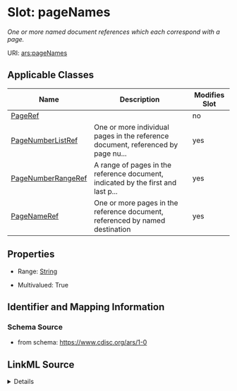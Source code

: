 # Slot: pageNames


_One or more named document references which each correspond with a page._



URI: [ars:pageNames](https://www.cdisc.org/ars/1-0/pageNames)



<!-- no inheritance hierarchy -->




## Applicable Classes

| Name | Description | Modifies Slot |
| --- | --- | --- |
[PageRef](PageRef.md) |  |  no  |
[PageNumberListRef](PageNumberListRef.md) | One or more individual pages in the reference document, referenced by page nu... |  yes  |
[PageNumberRangeRef](PageNumberRangeRef.md) | A range of pages in the reference document, indicated by the first and last p... |  yes  |
[PageNameRef](PageNameRef.md) | One or more pages in the reference document, referenced by named destination |  yes  |







## Properties

* Range: [String](String.md)

* Multivalued: True





## Identifier and Mapping Information







### Schema Source


* from schema: https://www.cdisc.org/ars/1-0




## LinkML Source

<details>
```yaml
name: pageNames
description: One or more named document references which each correspond with a page.
from_schema: https://www.cdisc.org/ars/1-0
rank: 1000
multivalued: true
alias: pageNames
domain_of:
- PageRef
range: string

```
</details>
